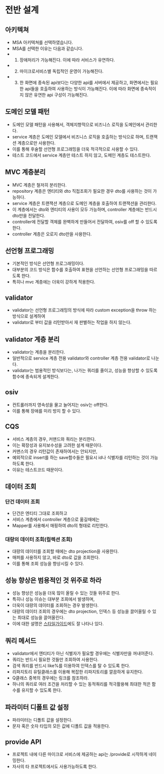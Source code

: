 # 전반 설계

## 아키텍쳐
* MSA 아키텍쳐를 선택하였습니다.
* MSA를 선택한 이유는 다음과 같습니다.
* 1. 장애처리가 가능해진다. 이에 따라 서비스가 유연하다.
* 2. 마이크로서비스별 독립적인 운영이 가능해진다.
* 3. 한 화면에 종속된 api보다는 다양한 api를 서버에서 제공하고, 화면에서는 필요한 api들을 호출하여 사용하는 방식이 가능해진다. 이에 따라 화면에 종속적이지 않은 유연한 api 구성이 가능해진다.

## 도메인 모델 패턴
* 도메인 모델 패턴을 사용해서, 객체지향적으로 비즈니스 로직을 도메인에서 관리한다.
* service 계층은 도메인 모델에서 비즈니스 로직을 호출하는 방식으로 하며, 트랜잭션 계층으로만 사용한다.
* 이를 통해 후술할 선언형 프로그래밍을 더욱 적극적으로 사용할 수 있다.
* 테스트 코드에서 service 계층만 테스트 하지 않고, 도메인 계층도 테스트한다.

## MVC 계층분리
* MVC 계층은 철저히 분리한다.
* repository 계층은 엔티티와 dto 직접조회가 필요한 경우 dto를 사용하는 것이 가능하다.
* service 계층은 트랜잭션 계층으로 도메인 계층을 호출하여 트랜잭션을 관리한다.
* 이 계층에서는 dto와 엔티티의 사용이 모두 가능하며, controller 계층에는 반드시 dto만을 전달한다.
* controller에 전달할 객체를 완벽하게 만들어서 전달하여, osiv를 off 할 수 있도록 한다.
* controller 계층은 오로지 dto만을 사용한다.

## 선언형 프로그래밍
* 기본적인 방식은 선언형 프로그래밍이다.
* 대부분의 코드 방식은 함수를 호출하여 표현을 선언하는 선언형 프로그래밍을 따르도록 한다.
* 특히나 mvc 계층에는 더욱이 강하게 적용한다.

## validator
* validator는 선언형 프로그래밍의 방식에 따라 custom exception을 throw 하는 방식으로 설계하여
* validator로 부터 값을 리턴받아서 재 판별하는 작업을 하지 않는다.

## validator 계층 분리
* validator는 계층을 분리한다.
* 일반적으로 service 계층 전용 validator와 controller 계층 전용 validator로 나눈다.
* validator는 범용적인 방식보다는, 나가는 쿼리를 줄이고, 성능을 향상할 수 있도록 함수에 종속되게 설계한다.

## osiv
* 컨트롤러까지 영속성을 물고 늘어지는 osiv는 off한다.
* 이를 통해 장애를 미리 방지 할 수 있다.

## CQS
* 서비스 계층의 경우, 커맨드와 쿼리는 분리한다.
* 이는 확장성과 유지보수성을 고려한 설계 때문이다.
* 커맨스의 경우 리턴값이 존재하여서는 안되지만,
* 예외적으로 insert를 하는 save함수들은 필요시 id나 식별자를 리턴하는 것이 가능하도록 한다.
* 이유는 테스트코드 때문이다.

## 데이터 조회
### 단건 데이터 조회
* 단건은 엔티티 그대로 조회하고
* 서비스 계층에서 controller 계층으로 옮길때에는
* Mapper를 사용해서 매핑하여 dto의 형태로 리턴한다.
### 대량의 데이터 조회(컬렉션 조회)
* 대량의 데이터를 조회할 때에는 dto projection을 사용한다.
* 매퍼를 사용하지 않고, 바로 dto로 값을 조회한다.
* 이를 통해 조회 성능을 향상시킬 수 있다.

## 성능 향상은 범용적인 것 위주로 하라
* 성능 향상은 성능을 더욱 많이 올릴 수 있는 것들 위주로 한다.
* 특히나 성능 이슈는 대부분 조회에서 발생하며,
* 더욱이 대량의 데이터를 조회하는 경우 발생한다.
* 대량의 데이터 조회의 경우에는 dto projection, 인덱스 등 성능을 끌어올릴 수 있는 최대로 성능을 끌어올린다.
* 이에 대한 설명은 [스타일가이드](https://github.com/liveforone/study/tree/main/%5B%EB%82%98%EB%A7%8C%EC%9D%98%20%EC%8A%A4%ED%83%80%EC%9D%BC%20%EA%B0%80%EC%9D%B4%EB%93%9C%5D)에도 잘 나타나 있다.

## 쿼리 메서드
* validator에서 엔티티가 아닌 식별자가 필요할 경우에는 식별자만을 꺼내어준다.
* 쿼리는 반드시 필요한 것들만 조회하여 사용한다.
* 검색 쿼리를 반드시 like%를 이용하여 인덱스를 탈 수 있도록 한다.
* 리파지토리 유틸클래스를 이용해 복잡한 리파지토리를 깔끔하게 유지한다.
* Q클래스 중복의 경우에는 링크를 참조하라.
* 하나의 쿼리로 여러 조건을 처리할 수 있는 동적쿼리를 적극활용해 최대한 적은 함수를 유지할 수 있도록 한다.

## 파라미터 디폴트 값 설정
* 파라미터는 디폴트 값을 설정한다.
* 문자 혹은 숫자 타입의 모든 값에 디폴트 값을 적용한다.

## provide API 
* 프로젝트 내에 다른 마이크로 서비스에 제공하는 api는 /provide로 시작하게 네이밍한다.
* 자사의 타 프로젝트에서도 사용가능하도록 한다.